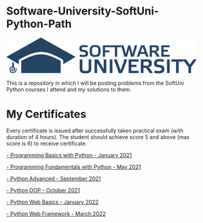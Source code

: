 # Software-University-SoftUni-Python-Path
![softuni-logo](https://github.com/vhadzhiev/Software-University-SoftUni-education/blob/main/SoftUni-Logo.png?raw=true)

This is a repository in which I will be posting problems from the SoftUni Python courses I attend and my solutions to them.

# My Certificates
Every certificate is issued after successfully taken practical exam (with duration of 4 hours). The student should achieve score 5 and above (max score is 6) to receive certificate.

[- Programming Basics with Python - January 2021](https://softuni.bg/certificates/details/100380/88622963)

[- Programming Fundamentals with Python - May 2021](https://softuni.bg/certificates/details/110918/722b529e)

[- Python Advanced - September 2021](https://softuni.bg/certificates/details/114234/d70ad8d5)

[- Python OOP - October 2021](https://softuni.bg/certificates/details/120703/04831a42)

[- Python Web Basics - January 2022](https://softuni.bg/certificates/details/127756/bc3602ed)

[- Python Web Framework - March 2022](https://softuni.bg/certificates/details/133136/ba2eb4c7)
